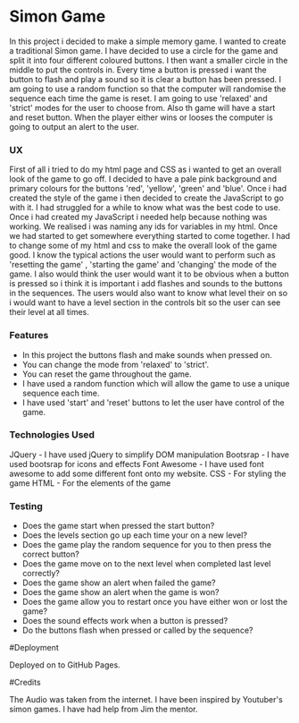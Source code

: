 # Simon Game

In this project i decided to make a simple memory game. I wanted to create a traditional Simon game. I have decided to use a circle for the game and split
it into four different coloured buttons. I then want a smaller circle in the middle to put the controls in. Every time a button is pressed i want the button
to flash and play a sound so it is clear a button has been pressed. I am going to use a random function so that the computer will randomise the sequence 
each time the game is reset. I am going to use 'relaxed' and 'strict' modes for the user to choose from. Also th game will have a start and reset button.
When the player either wins or looses the computer is going to output an alert to the user.

### UX

First of all i tried to do my html page and CSS as i wanted to get an overall look of the game to go off. I decided to have a pale pink background and primary
colours for the buttons 'red', 'yellow', 'green' and 'blue'. Once i had created the style of the game i then decided to create the JavaScript to go with it. I
had struggled for a while to know what was the best code to use. Once i had created my JavaScript i needed help because nothing was working. We realised i was
naming any ids for variables in my html. Once we had started to get somewhere everything started to come together. I had to change some of my html and css to
make the overall look of the game good. I know the typical actions the user would want to perform such as 'resetting the game' , 'starting the game' and
'changing' the mode of the game. I also would think the user would want it to be obvious when a button is pressed so i think it is important i add flashes and
sounds to the buttons in the sequences. The users would also want to know what level their on so i would want to have a level section in the controls bit so the
user can see their level at all times.

### Features

* In this project the buttons flash and make sounds when pressed on.
* You can change the mode from 'relaxed' to 'strict'.
* You can reset the game throughout the game.
* I have used a random function which will allow the game to use a unique sequence each time.
* I have used 'start' and 'reset' buttons to let the user have control of the game.

### Technologies Used

JQuery - I have used jQuery to simplify DOM manipulation
Bootsrap - I have used bootsrap for icons and effects
Font Awesome - I have used font awesome to add some different font onto my website.
CSS - For styling the game
HTML - For the elements of the game

### Testing

* Does the game start when pressed the start button?
* Does the levels section go up each time your on a new level?
* Does the game play the random sequence for you to then press the correct button?
* Does the game move on to the next level when completed last level correctly?
* Does the game show an alert when failed the game?
* Does the game show an alert when the game is won?
* Does the game allow you to restart once you have either won or lost the game?
* Does the sound effects work when a button is pressed?
* Do the buttons flash when pressed or called by the sequence?

#Deployment

Deployed on to GitHub Pages.

#Credits

The Audio was taken from the internet.
I have been inspired by Youtuber's simon games.
I have had help from Jim the mentor.
